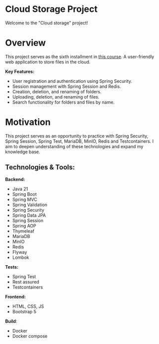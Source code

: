 # Cloud Storage Project

Welcome to the "Cloud storage" project!

# Overview

This project serves as the sixth installment in
[this course](https://zhukovsd.github.io/java-backend-learning-course/).
A user-friendly web application to store files in the cloud. 

**Key Features:**
- User registration and authentication using Spring Security.
- Session management with Spring Session and Redis.
- Creation, deletion, and renaming of folders.
- Uploading, deletion, and renaming of files.
- Search functionality for folders and files by name.

# Motivation

This project serves as an opportunity to practice with Spring Security, Spring Session, Spring Test, MariaDB, MinIO,
Redis and Testcontainers.
I aim to deepen understanding of these technologies and expand my knowledge base.

## Technologies & Tools:

**Backend:**
- Java 21
- Spring Boot
- Spring MVC
- Spring Validation
- Spring Security
- Spring Data JPA
- Spring Session
- Spring AOP
- Thymeleaf
- MariaDB
- MinIO
- Redis
- Flyway
- Lombok

**Tests:**
- Spring Test
- Rest assured
- Testcontainers

**Frontend:**
- HTML, CSS, JS
- Bootstrap 5

**Build**:
- Docker
- Docker compose